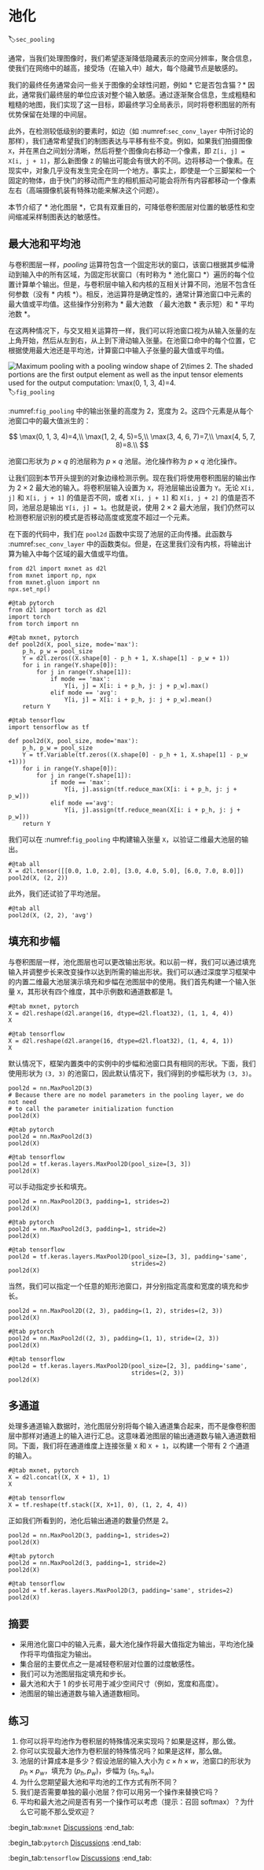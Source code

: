 # 池化
:label:`sec_pooling`

通常，当我们处理图像时，我们希望逐渐降低隐藏表示的空间分辨率，聚合信息，使我们在网络中的越高，接受场（在输入中）越大，每个隐藏节点是敏感的。

我们的最终任务通常会问一些关于图像的全球性问题，例如 * 它是否包含猫？* 因此，通常我们最终层的单位应该对整个输入敏感。通过逐渐聚合信息，生成粗糙和粗糙的地图，我们实现了这一目标，即最终学习全局表示，同时将卷积图层的所有优势保留在处理的中间层。

此外，在检测较低级别的要素时，如边（如 :numref:`sec_conv_layer` 中所讨论的那样），我们通常希望我们的制图表达与平移有些不变。例如，如果我们拍摄图像 `X`，并在黑白之间划分清晰，然后将整个图像向右移动一个像素，即 `Z[i, j] = X[i, j + 1]`，那么新图像 `Z` 的输出可能会有很大的不同。边将移动一个像素。在现实中，对象几乎没有发生完全在同一个地方。事实上，即使是一个三脚架和一个固定的物体，由于快门的移动而产生的相机振动可能会将所有内容都移动一个像素左右（高端摄像机装有特殊功能来解决这个问题）。

本节介绍了 * 池化图层 *，它具有双重目的，可降低卷积图层对位置的敏感性和空间缩减采样制图表达的敏感性。

## 最大池和平均池

与卷积图层一样，*pooling* 运算符包含一个固定形状的窗口，该窗口根据其步幅滑动到输入中的所有区域，为固定形状窗口（有时称为 * 池化窗口 *）遍历的每个位置计算单个输出。但是，与卷积层中输入和内核的互相关计算不同，池层不包含任何参数（没有 * 内核 *）。相反，池运算符是确定性的，通常计算池窗口中元素的最大值或平均值。这些操作分别称为 * 最大池数 *（* 最大池数 * 表示短）和 * 平均池数 *。

在这两种情况下，与交叉相关运算符一样，我们可以将池窗口视为从输入张量的左上角开始，然后从左到右，从上到下滑动输入张量。在池窗口命中的每个位置，它根据使用最大池还是平均池，计算窗口中输入子张量的最大值或平均值。

![Maximum pooling with a pooling window shape of $2\times 2$. The shaded portions are the first output element as well as the input tensor elements used for the output computation: $\max(0, 1, 3, 4)=4$.](../img/pooling.svg)
:label:`fig_pooling`

:numref:`fig_pooling` 中的输出张量的高度为 2，宽度为 2。这四个元素是从每个池窗口中的最大值派生的：

$$
\max(0, 1, 3, 4)=4,\\
\max(1, 2, 4, 5)=5,\\
\max(3, 4, 6, 7)=7,\\
\max(4, 5, 7, 8)=8.\\
$$

池窗口形状为 $p \times q$ 的池层称为 $p \times q$ 池层。池化操作称为 $p \times q$ 池化操作。

让我们回到本节开头提到的对象边缘检测示例。现在我们将使用卷积图层的输出作为 $2\times 2$ 最大池的输入。将卷积层输入设置为 `X`，将池层输出设置为 `Y`。无论 `X[i, j]` 和 `X[i, j + 1]` 的值是否不同，或者 `X[i, j + 1]` 和 `X[i, j + 2]` 的值是否不同，池层总是输出 `Y[i, j] = 1`。也就是说，使用 $2\times 2$ 最大池层，我们仍然可以检测卷积层识别的模式是否移动高度或宽度不超过一个元素。

在下面的代码中，我们在 `pool2d` 函数中实现了池层的正向传播。此函数与 :numref:`sec_conv_layer` 中的函数类似。但是，在这里我们没有内核，将输出计算为输入中每个区域的最大值或平均值。

```{.python .input}
from d2l import mxnet as d2l
from mxnet import np, npx
from mxnet.gluon import nn
npx.set_np()
```

```{.python .input}
#@tab pytorch
from d2l import torch as d2l
import torch
from torch import nn
```

```{.python .input}
#@tab mxnet, pytorch
def pool2d(X, pool_size, mode='max'):
    p_h, p_w = pool_size
    Y = d2l.zeros((X.shape[0] - p_h + 1, X.shape[1] - p_w + 1))
    for i in range(Y.shape[0]):
        for j in range(Y.shape[1]):
            if mode == 'max':
                Y[i, j] = X[i: i + p_h, j: j + p_w].max()
            elif mode == 'avg':
                Y[i, j] = X[i: i + p_h, j: j + p_w].mean()
    return Y
```

```{.python .input}
#@tab tensorflow
import tensorflow as tf

def pool2d(X, pool_size, mode='max'):
    p_h, p_w = pool_size
    Y = tf.Variable(tf.zeros((X.shape[0] - p_h + 1, X.shape[1] - p_w +1)))
    for i in range(Y.shape[0]):
        for j in range(Y.shape[1]):
            if mode == 'max':
                Y[i, j].assign(tf.reduce_max(X[i: i + p_h, j: j + p_w]))
            elif mode =='avg':
                Y[i, j].assign(tf.reduce_mean(X[i: i + p_h, j: j + p_w]))
    return Y
```

我们可以在 :numref:`fig_pooling` 中构建输入张量 `X`，以验证二维最大池层的输出。

```{.python .input}
#@tab all
X = d2l.tensor([[0.0, 1.0, 2.0], [3.0, 4.0, 5.0], [6.0, 7.0, 8.0]])
pool2d(X, (2, 2))
```

此外，我们还试验了平均池层。

```{.python .input}
#@tab all
pool2d(X, (2, 2), 'avg')
```

## 填充和步幅

与卷积图层一样，池化图层也可以更改输出形状。和以前一样，我们可以通过填充输入并调整步长来改变操作以达到所需的输出形状。我们可以通过深度学习框架中的内置二维最大池层演示填充和步幅在池图层中的使用。我们首先构建一个输入张量 `X`，其形状有四个维度，其中示例数和通道数都是 1。

```{.python .input}
#@tab mxnet, pytorch
X = d2l.reshape(d2l.arange(16, dtype=d2l.float32), (1, 1, 4, 4))
X
```

```{.python .input}
#@tab tensorflow
X = d2l.reshape(d2l.arange(16, dtype=d2l.float32), (1, 4, 4, 1))
X
```

默认情况下，框架内置类中的实例中的步幅和池窗口具有相同的形状。下面，我们使用形状为 `(3, 3)` 的池窗口，因此默认情况下，我们得到的步幅形状为 `(3, 3)`。

```{.python .input}
pool2d = nn.MaxPool2D(3)
# Because there are no model parameters in the pooling layer, we do not need
# to call the parameter initialization function
pool2d(X)
```

```{.python .input}
#@tab pytorch
pool2d = nn.MaxPool2d(3)
pool2d(X)
```

```{.python .input}
#@tab tensorflow
pool2d = tf.keras.layers.MaxPool2D(pool_size=[3, 3])
pool2d(X)
```

可以手动指定步长和填充。

```{.python .input}
pool2d = nn.MaxPool2D(3, padding=1, strides=2)
pool2d(X)
```

```{.python .input}
#@tab pytorch
pool2d = nn.MaxPool2d(3, padding=1, stride=2)
pool2d(X)
```

```{.python .input}
#@tab tensorflow
pool2d = tf.keras.layers.MaxPool2D(pool_size=[3, 3], padding='same',
                                   strides=2)
pool2d(X)
```

当然，我们可以指定一个任意的矩形池窗口，并分别指定高度和宽度的填充和步长。

```{.python .input}
pool2d = nn.MaxPool2D((2, 3), padding=(1, 2), strides=(2, 3))
pool2d(X)
```

```{.python .input}
#@tab pytorch
pool2d = nn.MaxPool2d((2, 3), padding=(1, 1), stride=(2, 3))
pool2d(X)
```

```{.python .input}
#@tab tensorflow
pool2d = tf.keras.layers.MaxPool2D(pool_size=[2, 3], padding='same',
                                   strides=(2, 3))
pool2d(X)
```

## 多通道

处理多通道输入数据时，池化图层分别将每个输入通道集合起来，而不是像卷积图层中那样对通道上的输入进行汇总。这意味着池图层的输出通道数与输入通道数相同。下面，我们将在通道维度上连接张量 `X` 和 `X + 1`，以构建一个带有 2 个通道的输入。

```{.python .input}
#@tab mxnet, pytorch
X = d2l.concat((X, X + 1), 1)
X
```

```{.python .input}
#@tab tensorflow
X = tf.reshape(tf.stack([X, X+1], 0), (1, 2, 4, 4))
```

正如我们所看到的，池化后输出通道的数量仍然是 2。

```{.python .input}
pool2d = nn.MaxPool2D(3, padding=1, strides=2)
pool2d(X)
```

```{.python .input}
#@tab pytorch
pool2d = nn.MaxPool2d(3, padding=1, stride=2)
pool2d(X)
```

```{.python .input}
#@tab tensorflow
pool2d = tf.keras.layers.MaxPool2D(3, padding='same', strides=2)
pool2d(X)
```

## 摘要

* 采用池化窗口中的输入元素，最大池化操作将最大值指定为输出，平均池化操作将平均值指定为输出。
* 集合层的主要优点之一是减轻卷积层对位置的过度敏感性。
* 我们可以为池图层指定填充和步长。
* 最大池和大于 1 的步长可用于减少空间尺寸（例如，宽度和高度）。
* 池图层的输出通道数与输入通道数相同。

## 练习

1. 你可以将平均池作为卷积层的特殊情况来实现吗？如果是这样，那么做。
1. 你可以实现最大池作为卷积层的特殊情况吗？如果是这样，那么做。
1. 池层的计算成本是多少？假设池层的输入大小为 $c\times h\times w$，池窗口的形状为 $p_h\times p_w$，填充为 $(p_h, p_w)$，步幅为 $(s_h, s_w)$。
1. 为什么您期望最大池和平均池的工作方式有所不同？
1. 我们是否需要单独的最小池层？你可以用另一个操作来替换它吗？
1. 平均和最大池之间是否有另一个操作可以考虑（提示：召回 softmax）？为什么它可能不那么受欢迎？

:begin_tab:`mxnet`
[Discussions](https://discuss.d2l.ai/t/71)
:end_tab:

:begin_tab:`pytorch`
[Discussions](https://discuss.d2l.ai/t/72)
:end_tab:

:begin_tab:`tensorflow`
[Discussions](https://discuss.d2l.ai/t/274)
:end_tab:
